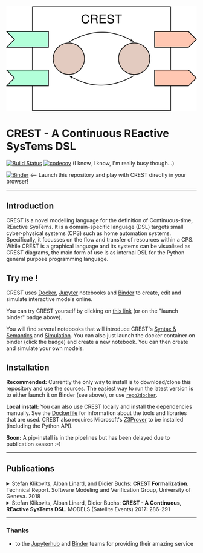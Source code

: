 
<div style="text-align:center">
<img src="/docs/crestlogo.svg" />
</div>

# **CREST** - A Continuous REactive SysTems DSL

[![Build Status](https://travis-ci.org/stklik/CREST.svg?branch=master)](https://travis-ci.org/stklik/CREST)
[![codecov](https://codecov.io/gh/stklik/CREST/branch/master/graph/badge.svg)](https://codecov.io/gh/stklik/CREST)
(I know, I know, I'm really busy though...)

[![Binder](https://mybinder.org/badge.svg)](https://mybinder.org/v2/gh/stklik/CREST/master)
<-- Launch this repository and play with CREST directly in your browser!

---

## Introduction

CREST is a novel modelling language for the definition of Continuous-time, REactive SysTems.
It is a domain-specific language (DSL) targets small cyber-physical systems (CPS) such as home automation systems.
Specifically, it focusses on the flow and transfer of resources within a CPS.
While CREST is a graphical language and its systems can be visualised as CREST diagrams, 
the main form of use is as internal DSL for the Python general purpose programming language.


## Try me !

CREST uses [Docker](https://www.docker.com/), [Jupyter](https://jupyter.org) notebooks and [Binder](https://mybinder.readthedocs.io/en/latest/) to create, edit and simulate interactive models online.

You can try CREST yourself by clicking on [this link](https://mybinder.org/v2/gh/stklik/CREST/master) (or on the "launch binder" badge above).

You will find several notebooks that will introduce CREST's
[Syntax & Semantics](https://mybinder.org/v2/gh/stklik/CREST/master?filepath=Syntax-Semantics.ipynb) and [Simulation](https://mybinder.org/v2/gh/stklik/CREST/master?filepath=Simulation.ipynb).
You can also just launch the docker container on binder (click the badge) and create a new notebook. 
You can then create and simulate your own models.


## Installation

**Recommended:** Currently the only way to install is to download/clone this repository and use the sources.
The easiest way to run the latest version is to either launch it on Binder (see above),
or use [`repo2docker`](https://github.com/jupyter/repo2docker).

**Local install:** You can also use CREST locally and install the dependencies manually. See the [Dockerfile](./Dockerfile) for information about the tools and libraries that are used. CREST also requires Microsoft's [Z3Prover](https://github.com/Z3Prover) to be installed (including the Python API).


**Soon:** A pip-install is in the pipelines but has been delayed due to publication season :-)


---

## Publications

<details>
<summary>
Stefan Klikovits, Alban Linard, and Didier Buchs: 
    <b>CREST Formalization</b>. 
Technical Report. Software Modeling and Verification Group, University of Geneva. 2018
</summary>
<pre>
@techreport{Klikovits:CRESTFormalization:2018,
    author = {Stefan Klikovits and Alban Linard and Didier Buchs},
    title = {{CREST} Formalization},
    institution = {Software Modeling and Verification Group, University of Geneva},
    doi = {10.5281/zenodo.1284561},
    year = {2018}
}
</pre>
</details>


<details>
<summary>
    Stefan Klikovits, Alban Linard, Didier Buchs:
    <b>CREST - A Continuous, REactive SysTems DSL</b>. 
    MODELS (Satellite Events) 2017: 286-291
</summary>
<pre>
@inproceedings{Klikovits:CREST:Gemoc:2017,
  author    = {Stefan Klikovits and
               Alban Linard and
               Didier Buchs},
  title     = {{CREST} - {A} Continuous, REactive SysTems {DSL}},
  booktitle = {Proceedings of {MODELS} 2017 Satellite Event: Workshops (ModComp,
               ME, EXE, COMMitMDE, MRT, MULTI, GEMOC, MoDeVVa, MDETools, FlexMDE,
               MDEbug), Posters, Doctoral Symposium, Educator Symposium, {ACM} Student
               Research Competition, and Tools and Demonstrations co-located with
               {ACM/IEEE} 20th International Conference on Model Driven Engineering
               Languages and Systems {(MODELS} 2017), Austin, TX, USA, September,
               17, 2017.},
  pages     = {286--291},
  year      = {2017},
  url       = {http://ceur-ws.org/Vol-2019/gemoc\_2.pdf},
  timestamp = {Tue, 19 Dec 2017 19:54:07 +0100},
  biburl    = {https://dblp.org/rec/bib/conf/models/KlikovitsLB17},
  bibsource = {dblp computer science bibliography, https://dblp.org}
}
</pre>
</details>

---

### Thanks
 * to the [Jupyterhub](https://github.com/orgs/jupyterhub/people) and [Binder](https://mybinder.org) teams for providing their amazing service
